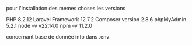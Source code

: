 pour l'installation des memes choses les versions 

PHP 8.2.12
Laravel Framework 12.7.2
Composer version 2.8.6
phpMyAdmin 5.2.1
node –v   v22.14.0
npm –v 11.2.0

concernant base de donnée info dans .env 

